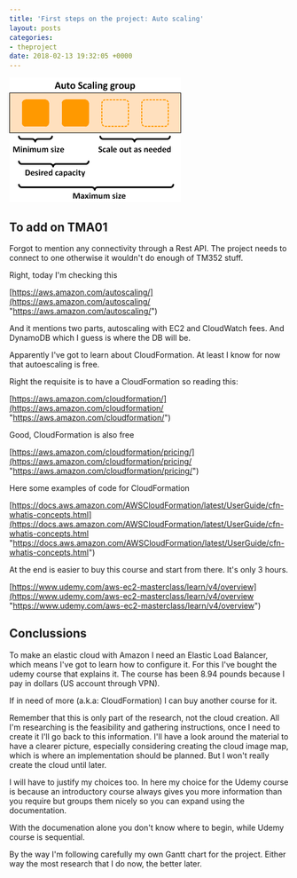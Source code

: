 ```yaml
---
title: 'First steps on the project: Auto scaling'
layout: posts
categories:
- theproject
date: 2018-02-13 19:32:05 +0000
---
```

![](/uploads/2018/02/13/as-basic-diagram.png)

## To add on TMA01

Forgot to mention any connectivity through a Rest API. The project needs to connect to one otherwise it wouldn't do enough of TM352 stuff.

Right, today I'm checking this

[https://aws.amazon.com/autoscaling/](https://aws.amazon.com/autoscaling/ "https://aws.amazon.com/autoscaling/")

And it mentions two parts, autoscaling with EC2 and CloudWatch fees. And DynamoDB which I guess is where the DB will be.

Apparently I've got to learn about CloudFormation. At least I know for now that autoescaling is free.

Right the requisite is to have a CloudFormation so reading this:

[https://aws.amazon.com/cloudformation/](https://aws.amazon.com/cloudformation/ "https://aws.amazon.com/cloudformation/")

Good, CloudFormation is also free

[https://aws.amazon.com/cloudformation/pricing/](https://aws.amazon.com/cloudformation/pricing/ "https://aws.amazon.com/cloudformation/pricing/")

Here some examples of code for CloudFormation

[https://docs.aws.amazon.com/AWSCloudFormation/latest/UserGuide/cfn-whatis-concepts.html](https://docs.aws.amazon.com/AWSCloudFormation/latest/UserGuide/cfn-whatis-concepts.html "https://docs.aws.amazon.com/AWSCloudFormation/latest/UserGuide/cfn-whatis-concepts.html")

At the end is easier to buy this course and start from there. It's only 3 hours.

[https://www.udemy.com/aws-ec2-masterclass/learn/v4/overview](https://www.udemy.com/aws-ec2-masterclass/learn/v4/overview "https://www.udemy.com/aws-ec2-masterclass/learn/v4/overview")

## Conclussions

To make an elastic cloud with Amazon I need an Elastic Load Balancer, which means I've got to learn how to configure it. For this I've bought the udemy course that explains it. The course has been 8.94 pounds because I pay in dollars (US account through VPN). 

If in need of more (a.k.a: CloudFormation) I can buy another course for it.

Remember that this is only part of the research, not the cloud creation. All I'm researching is the feasibility and gathering instructions, once I need to create it I'll go back to this information. I'll have a look around the material to have a clearer picture, especially considering creating the cloud image map, which is where an implementation should be planned. But I won't really create the cloud until later.

I will have to justify my choices too. In here my choice for the Udemy course is because an introductory course always gives you more information than you require but groups them nicely so you can expand using the documentation.

With the documenation alone you don't know where to begin, while Udemy course is sequential.

By the way I'm following carefully my own Gantt chart for the project. Either way the most research that I do now, the better later.